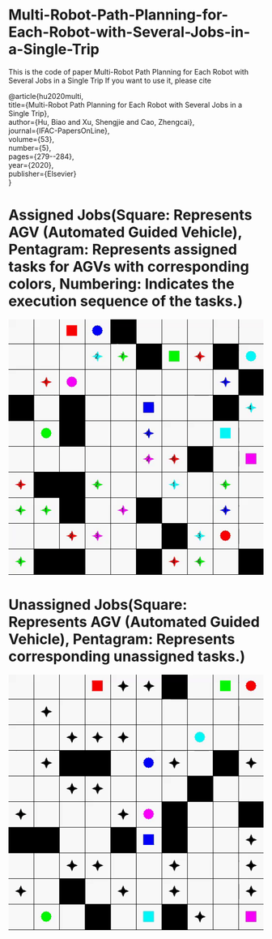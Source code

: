 # Multi-Robot-Path-Planning-for-Each-Robot-with-Several-Jobs-in-a-Single-Trip

This is the code of paper Multi-Robot Path Planning for Each Robot with Several Jobs in a Single Trip
If you want to use it, please cite

@article{hu2020multi,  
  title={Multi-Robot Path Planning for Each Robot with Several Jobs in a Single Trip},    
  author={Hu, Biao and Xu, Shengjie and Cao, Zhengcai},    
  journal={IFAC-PapersOnLine},    
  volume={53},    
  number={5},  
  pages={279--284},    
  year={2020},    
  publisher={Elsevier}    
}



# Assigned Jobs(Square: Represents AGV (Automated Guided Vehicle), Pentagram: Represents assigned tasks for AGVs with corresponding colors, Numbering: Indicates the execution sequence of the tasks.)  
![](assigned_jobs.gif)


# Unassigned Jobs(Square: Represents AGV (Automated Guided Vehicle), Pentagram: Represents corresponding unassigned tasks.)  
![](unassigned_jobs.gif)


